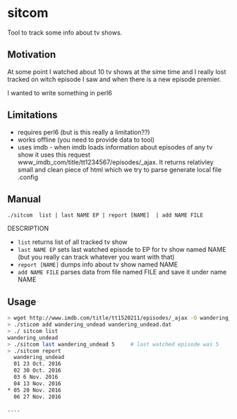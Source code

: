 # sitcom
Tool to track some info about tv shows. 

## Motivation
At some point I watched about 10 tv shows at the sime time and 
I really lost tracked on witch episode I saw and when there is 
a new episode premier.

I wanted to write something in perl6 

## Limitations
* requires perl6 (but is this really a limitation??)
* works offline (you need to provide data to tool)
* uses imdb - when imdb loads information about episodes of any tv show it uses this request www_imdb_com/title/tt1234567/episodes/_ajax. It returns relativley small and clean piece of html which we try to parse generate local file .config

## Manual
`./sitcom  list | last NAME EP | report [NAME]  | add NAME FILE`

DESCRIPTION
  * `list`            returns list of all tracked tv show
  * `last NAME EP`    sets last watched episode to EP for tv show named NAME 
                     (but you really can track whatever you want with that)
  * `report [NAME]`   dumps info about tv show named NAME
  * `add NAME FILE`   parses data from file named FILE and save it under name NAME

## Usage
```bash
> wget http://www.imdb.com/title/tt1520211/episodes/_ajax -O wandering_undead.dat
> ./sticom add wandering_undead wandering_undead.dat
> ./ sitcom list
wandering_undead
> ./sitcom last wandering_undead 5     # last watched episode was 5
> ./sitcom report 
  wandering_undead
  01 23 Oct. 2016  
  02 30 Oct. 2016  
  03 6 Nov. 2016   
  04 13 Nov. 2016  
* 05 20 Nov. 2016  
  06 27 Nov. 2016  
  
....
```

